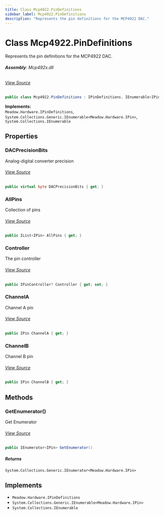 ```yaml
---
title: Class Mcp4922.PinDefinitions
sidebar_label: Mcp4922.PinDefinitions
description: "Represents the pin definitions for the MCP4922 DAC."
---
```

# Class Mcp4922.PinDefinitions
Represents the pin definitions for the MCP4922 DAC.

###### **Assembly**: Mcp492x.dll
###### [View Source](https://github.com/WildernessLabs/Meadow.Foundation.git/blob/develop/Source/Meadow.Foundation.Peripherals/ICs.DAC.Mcp492x/Driver/Drivers/Mcp4922.cs#L31)
```csharp title="Declaration"
public class Mcp4922.PinDefinitions : IPinDefinitions, IEnumerable<IPin>, IEnumerable
```
**Implements:**  
`Meadow.Hardware.IPinDefinitions`, `System.Collections.Generic.IEnumerable<Meadow.Hardware.IPin>`, `System.Collections.IEnumerable`

## Properties
### DACPrecisionBits
Analog-digital converter precision
###### [View Source](https://github.com/WildernessLabs/Meadow.Foundation.git/blob/develop/Source/Meadow.Foundation.Peripherals/ICs.DAC.Mcp492x/Driver/Drivers/Mcp4922.cs#L36)
```csharp title="Declaration"
public virtual byte DACPrecisionBits { get; }
```
### AllPins
Collection of pins
###### [View Source](https://github.com/WildernessLabs/Meadow.Foundation.git/blob/develop/Source/Meadow.Foundation.Peripherals/ICs.DAC.Mcp492x/Driver/Drivers/Mcp4922.cs#L41)
```csharp title="Declaration"
public IList<IPin> AllPins { get; }
```
### Controller
The pin controller
###### [View Source](https://github.com/WildernessLabs/Meadow.Foundation.git/blob/develop/Source/Meadow.Foundation.Peripherals/ICs.DAC.Mcp492x/Driver/Drivers/Mcp4922.cs#L46)
```csharp title="Declaration"
public IPinController? Controller { get; set; }
```
### ChannelA
Channel A pin
###### [View Source](https://github.com/WildernessLabs/Meadow.Foundation.git/blob/develop/Source/Meadow.Foundation.Peripherals/ICs.DAC.Mcp492x/Driver/Drivers/Mcp4922.cs#L59)
```csharp title="Declaration"
public IPin ChannelA { get; }
```
### ChannelB
Channel B pin
###### [View Source](https://github.com/WildernessLabs/Meadow.Foundation.git/blob/develop/Source/Meadow.Foundation.Peripherals/ICs.DAC.Mcp492x/Driver/Drivers/Mcp4922.cs#L71)
```csharp title="Declaration"
public IPin ChannelB { get; }
```
## Methods
### GetEnumerator()
Get Enumerator
###### [View Source](https://github.com/WildernessLabs/Meadow.Foundation.git/blob/develop/Source/Meadow.Foundation.Peripherals/ICs.DAC.Mcp492x/Driver/Drivers/Mcp4922.cs#L83)
```csharp title="Declaration"
public IEnumerator<IPin> GetEnumerator()
```

##### Returns

`System.Collections.Generic.IEnumerator<Meadow.Hardware.IPin>`

## Implements

* `Meadow.Hardware.IPinDefinitions`
* `System.Collections.Generic.IEnumerable<Meadow.Hardware.IPin>`
* `System.Collections.IEnumerable`
